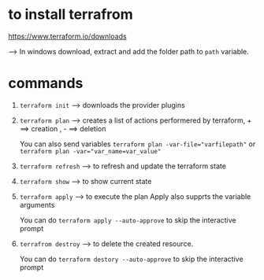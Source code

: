 # to install terrafrom 

https://www.terraform.io/downloads 

--> In windows download, extract and add the folder path to `path` variable.


# commands

1. `terraform init` --> downloads the provider plugins

2. `terraform plan` --> creates a list of actions performered by terraform, + ==> creation , - ==> deletion

    You can also send variables `terraform plan -var-file="varfilepath"` or `terraform plan -var="var_name=var_value"`

3. `terraform refresh` --> to refresh and update the terraform state

4. `terraform show` --> to show current state

5. `terraform apply` --> to execute the plan
    Apply also supprts the variable arguments

    You can do `terraform apply --auto-approve` to skip the interactive prompt

6. `terrafrom destroy` --> to delete the created resource.
    
    You can do `terraform destory --auto-approve` to skip the interactive prompt



